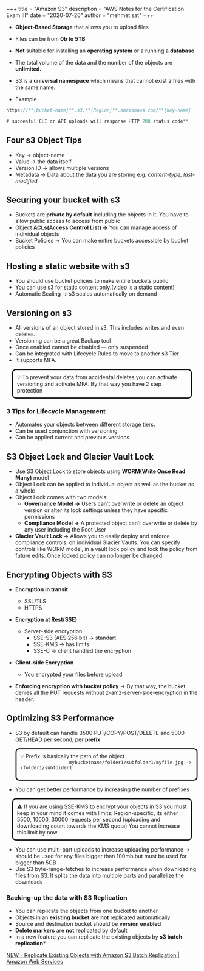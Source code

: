 +++
title = "Amazon S3"
description = "AWS Notes for the Certification Exam III"
date = "2020-07-26"
author = "mehmet sat"
+++

- **Object-Based Storage** that allows you to upload files
- Files can be from **0b to 5TB**
- **Not** suitable for installing an **operating system** or a running a **database**
- The total volume of the data and the number of the objects are **unlimited.**

- S3 is a **universal namespace** which means that cannot exist 2 files with the same name.
- Example

```jsx
https://**{bucket-name}**.s3.**{Region}**.amazonaws.com/**{key-name}

# succesful CLI or API uploads will response HTTP 200 status code**
```

## Four s3 Object Tips

- Key → object-name
- Value → the data itself
- Version ID → allows multiple versions
- Metadata → Data about the data you are storing e.g. *content-type, last-modified*

## Securing your bucket with s3

- Buckets are **private by default** including the objects in it. You have to allow public access to access from public
- Object **ACLs(Access Control List) →**  You can manage access of individual objects
- Bucket Policies → You can make entire buckets accessible by bucket policies

## Hosting a static website with s3

- You should use bucket policies to make entire buckets public
- You can use s3 for static content only.(video is a static content)
- Automatic Scaling → s3 scales automatically on demand

## Versioning on s3

- All versions of an object stored in s3. This includes writes and even deletes.
- Versioning can be a great Backup tool
- Once enabled cannot be disabled — only suspended
- Can be integrated with Lifecycle Rules to move to another s3 Tier
- It supports MFA.

<aside style="border:solid; border-radius:10px; margin:15px; padding:10px">
💡 To prevent your data from accidental deletes you can activate versioning and activate MFA. By that way you have 2 step protection

</aside>



### 3 Tips for Lifecycle Management

- Automates your objects between different storage tiers.
- Can be used conjunction with versioning
- Can be applied current and previous versions

## S3 Object Lock and Glacier Vault Lock

- Use S3 Object Lock to store objects using **WORM(Write Once Read Many)** model
- Object Lock can be applied to individual object as well as the bucket as a whole
- Object Lock comes with two models:
    - **Governance Model** **→** Users can’t overwrite or delete an object version or alter its lock settings unless they have specific permissions
    - **Compliance Model →** A protected object can’t overwrite or delete by any user including the Root User
- **Glacier Vault Lock →** Allows you to easily deploy and enforce compliance controls. on individual Glacier Vaults. You can specify controls like WORM model, in a vault lock policy and lock the policy from future edits. Once locked policy can no longer be changed

## Encrypting Objects with S3

- **Encryption in transit**
    - SSL/TLS
    - HTTPS

 

- **Encryption at Rest(SSE)**
    - Server-side encryption
        - SSE-S3 (AES 256 bit) → standart
        - SSE-KMS → has limits
        - SSE-C → client handled the encryption

- **Client-side Encryption**
    - You encrypted your files before upload

- **Enforcing encryption with bucket policy** → By that way, the bucket denies all the PUT requests without z-amz-server-side-encryption in the header.

## Optimizing S3 Performance

- S3 by default can handle 3500 PUT/COPY/POST/DELETE and 5000 GET/HEAD per second, per **prefix**

    
    <aside style="border:solid; border-radius:10px; margin:0px; padding:10px">
    💡 Prefix is basically the path of the object 
            <code>
                    mybucketname/folder1/subfolder1/myfile.jpg -> /folder1/subfolder1 
            </code>

     </aside>
    
- You can get better performance by increasing the number of prefixes

<aside style="border:solid; border-radius:10px; margin:15px; padding:10px">
⚠️ If you are using SSE-KMS to encrypt your objects in S3 you must keep in your mind it comes with limits:
Region-specific, its either 5500, 10000, 30000 requests per second (uploading and downloading count towards the KMS quota)
You cannot increase this limit by now

</aside>

- You can use multi-part uploads to increase uploading performance → should be used for any files bigger than 100mb but must be used for bigger than 5GB
- Use S3 byte-range-fetches to increase performance when downloading files from S3. It splits the data into multiple parts and parallelize the downloads

### Backing-up the data with S3 Replication

- You can replicate the objects from one bucket to another
- Objects in an **existing bucket** are **not** replicated automatically
- Source and destination bucket should be **version enabled**
- **Delete markers** are **not** replicated by default
- In a new feature you can replicate the existing objects by **s3 batch replication***

[NEW - Replicate Existing Objects with Amazon S3 Batch Replication | Amazon Web Services](https://aws.amazon.com/blogs/aws/new-replicate-existing-objects-with-amazon-s3-batch-replication/)